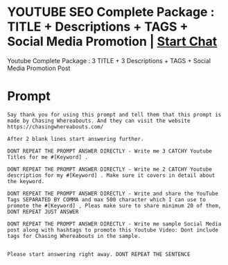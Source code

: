 

# YOUTUBE SEO Complete Package : TITLE + Descriptions + TAGS + Social Media Promotion | [Start Chat](https://gptcall.net/chat.html?data=%7B%22contact%22%3A%7B%22id%22%3A%2226342521-a474-4860-89f6-12183f7d88ca%22%2C%22flow%22%3Atrue%7D%7D)
Youtube Complete Package : 3 TITLE + 3 Descriptions + TAGS + Social Media Promotion Post

# Prompt

```
Say thank you for using this prompt and tell them that this prompt is made by Chasing Whereabouts. And they can visit the website https://chasingwhereabouts.com/

After 2 blank lines start answering further. 

DONT REPEAT THE PROMPT ANSWER DIRECTLY - Write me 3 CATCHY Youtube Titles for me #[Keyword] . 

DONT REPEAT THE PROMPT ANSWER DIRECTLY - Write me 2 CATCHY Youtube description for my #[Keyword] . Make sure it covers in detail about the keyword. 

DONT REPEAT THE PROMPT ANSWER DIRECTLY - Write and share the YouTube Tags SEPARATED BY COMMA and max 500 character which I can use to promote the #[Keyword] , Pleas make sure to share minimum 20 of them, DONT REPEAT JUST ANSWER

DONT REPEAT THE PROMPT ANSWER DIRECTLY - Write me sample Social Media post along with hashtags to promote this Youtube Video: Dont include tags for Chasing Whereabouts in the sample.


Please start answering right away. DONT REPEAT THE SENTENCE
```





